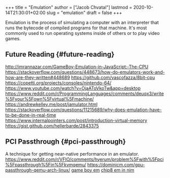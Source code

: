 +++
title = "Emulation"
author = ["Jacob Chvatal"]
lastmod = 2020-10-14T21:30:01+02:00
slug = "emulation"
draft = false
+++

Emulation is the process of simulating a computer with an interpreter that runs the bytecode of compiled programs for that machine.
It's most commonly used to run operating systems inside of others or to play video games.


## Future Reading {#future-reading}

<http://imrannazar.com/GameBoy-Emulation-in-JavaScript:-The-CPU>
<https://stackoverflow.com/questions/448673/how-do-emulators-work-and-how-are-they-written#448689>
<https://github.com/vascofazza/8bit-cpu>
<https://copetti.org/projects/consoles/nintendo-64/>
<https://www.youtube.com/watch?v=OjaAToVkoTw&app=desktop>
<https://www.reddit.com/r/ProgrammingLanguages/comments/deuqx3/write%5Fyour%5Fown%5Fvirtual%5Fmachine/>
<https://andrewkelley.me/post/jamulator.html>
<https://stackoverflow.com/questions/11215689/why-does-emulation-have-to-be-done-in-real-time>
<https://www.internalpointers.com/post/introduction-virtual-memory>
<https://gist.github.com/hellerbarde/2843375>


## PCI Passthrough {#pci-passthrough}

A technique for getting near-native performance in an emulator.
<https://www.reddit.com/r/VFIO/comments/hyerum/problem%5Fwith%5Fpci%5Fpassthrough%5Fin%5Fkvmqemu/>
<https://dominicm.com/gpu-passthrough-qemu-arch-linux/>
[game boy em](https://github.com/mattrberry/CryBoy)
[chip8 em in nim](https://github.com/mattrberry/chip-8%5Fnim)
